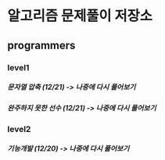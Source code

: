 # 알고리즘 문제풀이 저장소

## programmers
### level1
##### 문자열 압축 (12/21) -> 나중에 다시 풀어보기
##### 완주하지 못한 선수 (12/21) -> 나중에 다시 풀어보기

### level2
##### 기능개발 (12/20) -> 나중에 다시 풀어보기